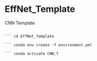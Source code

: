 # EffNet_Template
CNN Template

``` git clone https://github.com/Tw1sst3d/EffNet_Template.git

``` cd EffNet_Template

``` conda env create -f environment.yml

``` conda activate CNN_T
